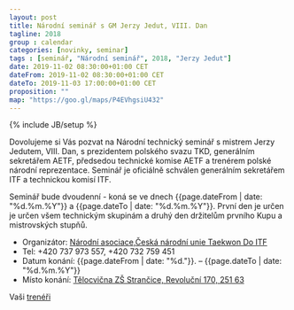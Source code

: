 ```yaml
---
layout: post
title: Národní seminář s GM Jerzy Jedut, VIII. Dan 
tagline: 2018
group : calendar
categories: [novinky, seminar]
tags : [seminář, "Národní seminář", 2018, "Jerzy Jedut"]
date: 2019-11-02 08:30:00+01:00 CET
dateFrom: 2019-11-02 08:30:00+01:00 CET
dateTo: 2019-11-03 17:00:00+01:00 CET
proposition: ""
map: "https://goo.gl/maps/P4EVhgsiU432"
---
```

{% include JB/setup %}

Dovolujeme si Vás pozvat na Národní technický seminář s mistrem Jerzy Jedutem, VIII. Dan, s prezidentem polského svazu TKD, generálním sekretářem AETF, předsedou  technické komise AETF a trenérem polské národní reprezentace.
Seminář je oficiálně schválen generálním sekretářem ITF a technickou komisí ITF.

Seminář bude dvoudenní - koná se ve dnech {{page.dateFrom | date: "%d.%m.%Y"}} a {{page.dateTo | date: "%d.%m.%Y"}}. První den je určen je určen všem technickým skupinám a druhý den držitelům prvního Kupu a mistrovských stupňů.

- Organizátor: [Národní asociace,Česká národní unie Taekwon Do ITF](https://www.taekwondocz.com/)
- Tel: +420 737 973 557, +420 732 759 451
- Datum konání:  {{page.dateFrom | date: "%d."}}. – {{page.dateTo | date: "%d.%m.%Y"}}
- Místo konání: [Tělocvična ZŠ Strančice, Revoluční 170, 251 63]({{page.map}})

Vaši [trenéři](/treneri)
